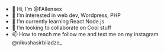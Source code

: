 - 👋 Hi, I’m @FAllensex
- 👀 I’m interested in web dev, Wordpress, PHP 
- 🌱 I’m currently learning React Node.js
- 💞️ I’m looking to collaborate on Cool stuff 
- 📫 How to reach me  follow me and text me on my instagram @nikushasirbiladze_

<!---
FAllensex/FAllensex is a ✨ special ✨ repository because its `README.md` (this file) appears on your GitHub profile.
You can click the Preview link to take a look at your changes.
--->
